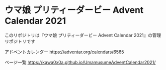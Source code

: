 # ウマ娘 プリティーダービー Advent Calendar 2021

このリポジトリは『ウマ娘 プリティーダービー Advent Calendar 2021』の管理リポジトリです

  アドベントカレンダー https://adventar.org/calendars/6565

ページ一覧 https://kawa0x0a.github.io/UmamusumeAdventCalendar2021/
